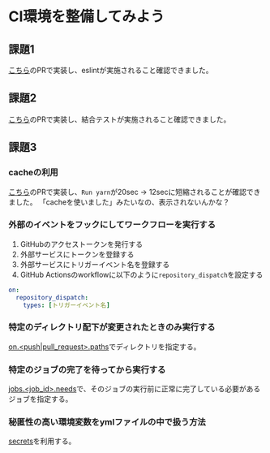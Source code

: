# CI環境を整備してみよう

## 課題1

[こちら](https://github.com/gn-t-k/praha-challenge-20220105/pull/1)のPRで実装し、eslintが実施されること確認できました。

## 課題2

[こちら](https://github.com/gn-t-k/praha-challenge-20220105/pull/2)のPRで実装し、結合テストが実施されること確認できました。

## 課題3

### cacheの利用

[こちら](https://github.com/gn-t-k/praha-challenge-20220105/pull/3)のPRで実装し、`Run yarn`が20sec → 12secに短縮されることが確認できました。
「cacheを使いました」みたいなの、表示されないんかな？

### 外部のイベントをフックにしてワークフローを実行する

1. GitHubのアクセストークンを発行する
2. 外部サービスにトークンを登録する
3. 外部サービスにトリガーイベント名を登録する
4. GitHub Actionsのworkflowに以下のように`repository_dispatch`を設定する

```yml
on:
  repository_dispatch:
    types: [トリガーイベント名]
```

### 特定のディレクトリ配下が変更されたときのみ実行する

[on.<push|pull_request>.paths](https://docs.github.com/ja/actions/learn-github-actions/workflow-syntax-for-github-actions#:~:text=releases/**%27%0A%20%20%20%20%20%20%2D%20%27!releases/**%2Dalpha%27-,on.%3Cpush%7Cpull_request%3E.paths,-push%20%E3%81%8A%E3%82%88%E3%81%B3%20pull_request)でディレクトリを指定する。

### 特定のジョブの完了を待ってから実行する

[jobs.<job_id>.needs](https://docs.github.com/ja/actions/learn-github-actions/workflow-syntax-for-github-actions#:~:text=%E3%82%B8%E3%83%A7%E3%83%96%E3%81%AE%E5%90%8D%E5%89%8D%E3%80%82-,jobs.%3Cjob_id%3E.needs,-%E3%81%93%E3%81%AE%E3%82%B8%E3%83%A7%E3%83%96%E3%81%AE)で、そのジョブの実行前に正常に完了している必要があるジョブを指定する。

### 秘匿性の高い環境変数をymlファイルの中で扱う方法

[secrets](https://docs.github.com/ja/actions/security-guides/encrypted-secrets#using-encrypted-secrets-in-a-workflow)を利用する。
